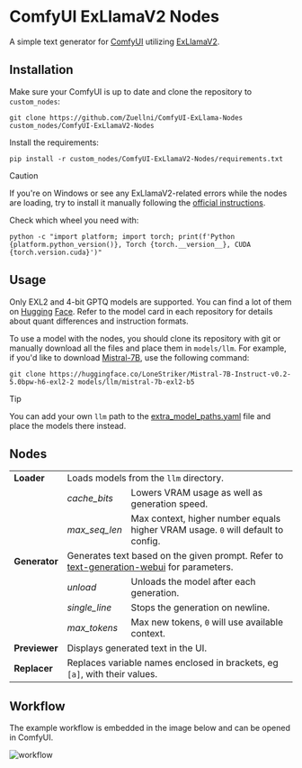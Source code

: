 # ComfyUI ExLlamaV2 Nodes
A simple text generator for [ComfyUI](https://github.com/comfyanonymous/ComfyUI) utilizing [ExLlamaV2](https://github.com/turboderp/exllamav2).

## Installation
Make sure your ComfyUI is up to date and clone the repository to `custom_nodes`:
```
git clone https://github.com/Zuellni/ComfyUI-ExLlama-Nodes custom_nodes/ComfyUI-ExLlamaV2-Nodes
```

Install the requirements:
```
pip install -r custom_nodes/ComfyUI-ExLlamaV2-Nodes/requirements.txt
```

> [!CAUTION]
> If you're on Windows or see any ExLlamaV2-related errors while the nodes are loading, try to install it manually following the [official instructions](https://github.com/turboderp/exllamav2#installation).

Check which wheel you need with:
```
python -c "import platform; import torch; print(f'Python {platform.python_version()}, Torch {torch.__version__}, CUDA {torch.version.cuda}')"
```

## Usage
Only EXL2 and 4-bit GPTQ models are supported. You can find a lot of them on [Hugging](https://huggingface.co/LoneStriker) [Face](https://huggingface.co/TheBloke). Refer to the model card in each repository for details about quant differences and instruction formats.

To use a model with the nodes, you should clone its repository with git or manually download all the files and place them in `models/llm`.
For example, if you'd like to download [Mistral-7B](https://huggingface.co/LoneStriker/Mistral-7B-Instruct-v0.2-5.0bpw-h6-exl2-2), use the following command:
```
git clone https://huggingface.co/LoneStriker/Mistral-7B-Instruct-v0.2-5.0bpw-h6-exl2-2 models/llm/mistral-7b-exl2-b5
```
> [!TIP]
> You can add your own `llm` path to the [extra_model_paths.yaml](https://github.com/comfyanonymous/ComfyUI/blob/master/extra_model_paths.yaml.example) file and place the models there instead.

## Nodes
<table>
  <tr>
    <td><b>Loader</b></td>
    <td colspan="2">Loads models from the <code>llm</code> directory.</td>
  </tr>
  <tr>
    <td></td>
    <td><i>cache_bits</i></td>
    <td>Lowers VRAM usage as well as generation speed.</td>
  </tr>
  <tr>
    <td></td>
    <td><i>max_seq_len</i></td>
    <td>Max context, higher number equals higher VRAM usage. <code>0</code> will default to config.</td>
  </tr>
  <tr>
    <td><b>Generator</b></td>
    <td colspan="2">Generates text based on the given prompt. Refer to <a href="https://github.com/oobabooga/text-generation-webui/wiki/03-%E2%80%90-Parameters-Tab#parameters-description">text-generation-webui</a> for parameters.</td>
  </tr>
  <tr>
    <td></td>
    <td><i>unload</i></td>
    <td>Unloads the model after each generation.</td>
  </tr>
  <tr>
    <td></td>
    <td><i>single_line</i></td>
    <td>Stops the generation on newline.</td>
  </tr>
  <tr>
    <td></td>
    <td><i>max_tokens</i></td>
    <td>Max new tokens, <code>0</code> will use available context.</td>
  </tr>
  <tr>
    <td><b>Previewer</b></td>
    <td colspan="2">Displays generated text in the UI.</td>
  </tr>
  <tr>
    <td><b>Replacer</b></td>
    <td colspan="2">Replaces variable names enclosed in brackets, eg <code>[a]</code>, with their values.</td>
  </tr>
</table>

## Workflow
The example workflow is embedded in the image below and can be opened in ComfyUI.

![workflow](https://github.com/Zuellni/ComfyUI-ExLlama-Nodes/assets/123005779/e8808413-3ac5-4666-b305-09a30388dbe7)
